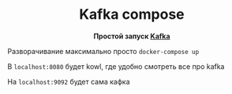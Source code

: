 <p align="center">
    <div align="center">
        <h1>Kafka compose</h1>
        <p>
            <b>Простой запуск <a href="https://kafka.apache.org/uses">Kafka</a> </b>
        </p>
    </div>
</p>

Разворачивание максимально просто `docker-compose up`

В `localhost:8080` будет kowl, где удобно смотреть все про kafka

На `localhost:9092` будет сама кафка
